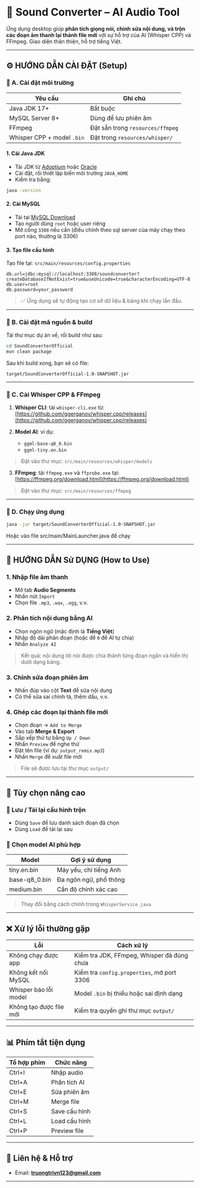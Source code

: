 # 🎵 Sound Converter – AI Audio Tool

Ứng dụng desktop giúp **phân tích giọng nói, chỉnh sửa nội dung, và trộn các đoạn âm thanh lại thành file mới** với sự hỗ trợ của AI (Whisper CPP) và FFmpeg. Giao diện thân thiện, hỗ trợ tiếng Việt.

---

## ⚙️ HƯỚNG DẪN CÀI ĐẶT (Setup)

### 🧩 A. Cài đặt môi trường

| Yêu cầu                    | Ghi chú                          |
| -------------------------- | -------------------------------- |
| Java JDK 17+               | Bắt buộc                         |
| MySQL Server 8+            | Dùng để lưu phiên âm             |
| FFmpeg                     | Đặt sẵn trong `resources/ffmpeg` |
| Whisper CPP + model `.bin` | Đặt trong `resources/whisper/`   |

#### 1. Cài Java JDK

- Tải JDK từ [Adoptium](https://adoptium.net) hoặc [Oracle](https://www.oracle.com/java/)
- Cài đặt, rồi thiết lập biến môi trường `JAVA_HOME`
- Kiểm tra bằng:

```bash
java -version
```

#### 2. Cài MySQL

- Tải tại [MySQL Download](https://dev.mysql.com/downloads/)
- Tạo người dùng `root` hoặc user riêng
- Mở cổng `3308` nếu cần (điều chỉnh theo sql server của máy chạy theo port nào, thường là 3306)

#### 3. Tạo file cấu hình

Tạo file tại:
`src/main/resources/config.properties`

```properties
db.url=jdbc:mysql://localhost:3308/soundconverter?createDatabaseIfNotExist=true&useUnicode=true&characterEncoding=UTF-8
db.user=root
db.password=your_password
```

> ✅ Ứng dụng sẽ tự động tạo cơ sở dữ liệu & bảng khi chạy lần đầu.

---

### 🔧 B. Cài đặt mã nguồn & build

Tải thư mục dự án về, rồi build như sau:

```bash
cd SoundConverterOfficial
mvn clean package
```

Sau khi build xong, bạn sẽ có file:

```
target/SoundConverterOfficial-1.0-SNAPSHOT.jar
```

---

### 🧠 C. Cài Whisper CPP & FFmpeg

1. **Whisper CLI**: tải `whisper-cli.exe` từ:
   [https://github.com/ggerganov/whisper.cpp/releases](https://github.com/ggerganov/whisper.cpp/releases)

2. **Model AI**: ví dụ:

   - `ggml-base-q8_0.bin`
   - `ggml-tiny.en.bin`

> Đặt vào thư mục: `src/main/resources/whisper/models`

3. **FFmpeg**: tải `ffmpeg.exe` và `ffprobe.exe` tại:
   [https://ffmpeg.org/download.html](https://ffmpeg.org/download.html)

> Đặt vào thư mục: `src/main/resources/ffmpeg`

---

### 🚀 D. Chạy ứng dụng

```bash
java -jar target/SoundConverterOfficial-1.0-SNAPSHOT.jar
```

Hoặc vào file src/main/MainLauncher.java để chạy

---

## 🧪 HƯỚNG DẪN Sử DỤNG (How to Use)

### 1. Nhập file âm thanh

- Mở tab **Audio Segments**
- Nhấn nút `Import`
- Chọn file `.mp3`, `.wav`, `.ogg`, v.v.

### 2. Phân tích nội dung bằng AI

- Chọn ngôn ngữ (mặc định là **Tiếng Việt**)
- Nhập độ dài phân đoạn (hoặc để `0` để AI tự chia)
- Nhấn `Analyze AI`

> Kết quả: nội dung lời nói được chia thành từng đoạn ngắn và hiển thị dưới dạng bảng.

### 3. Chỉnh sửa đoạn phiên âm

- Nhấn đúp vào cột **Text** để sửa nội dung
- Có thể sửa sai chính tả, thêm dấu, v.v.

### 4. Ghép các đoạn lại thành file mới

- Chọn đoạn → `Add to Merge`
- Vào tab **Merge & Export**
- Sắp xếp thứ tự bằng `Up / Down`
- Nhấn `Preview` để nghe thử
- Đặt tên file (ví dụ: `output_remix.mp3`)
- Nhấn `Merge` để xuất file mới

> File sẽ được lưu tại thư mục `output/`

---

## 🧠 Tùy chọn nâng cao

### 📁 Lưu / Tải lại cấu hình trộn

- Dùng `Save` để lưu danh sách đoạn đã chọn
- Dùng `Load` để tải lại sau

### 🧠 Chọn model AI phù hợp

| Model         | Gợi ý sử dụng          |
| ------------- | ---------------------- |
| tiny.en.bin   | Máy yếu, chỉ tiếng Anh |
| base-q8_0.bin | Đa ngôn ngữ, phổ thông |
| medium.bin    | Cần độ chính xác cao   |

> Thay đổi bằng cách chỉnh trong `WhisperService.java`

---

## ❌ Xử lý lỗi thường gặp

| Lỗi                     | Cách xử lý                                 |
| ----------------------- | ------------------------------------------ |
| Không chạy được app     | Kiểm tra JDK, FFmpeg, Whisper đã đúng chưa |
| Không kết nối MySQL     | Kiểm tra `config.properties`, mở port 3306 |
| Whisper báo lỗi model   | Model `.bin` bị thiếu hoặc sai định dạng   |
| Không tạo được file mới | Kiểm tra quyền ghi thư mục `output/`       |

---

## 📊 Phím tắt tiện dụng

| Tổ hợp phím | Chức năng     |
| ----------- | ------------- |
| Ctrl+I      | Nhập audio    |
| Ctrl+A      | Phân tích AI  |
| Ctrl+E      | Sửa phiên âm  |
| Ctrl+M      | Merge file    |
| Ctrl+S      | Save cấu hình |
| Ctrl+L      | Load cấu hình |
| Ctrl+P      | Preview file  |

---

## 📢 Liên hệ & Hỗ trợ

- Email: **[truongtrivn123@gmail.com](mailto:truongtrivn123@gmail.com)**

---
